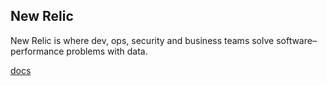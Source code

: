 ## New Relic
New Relic is where dev, ops, security and business teams solve software–performance problems with data.

[docs](https://docs.newrelic.com/)